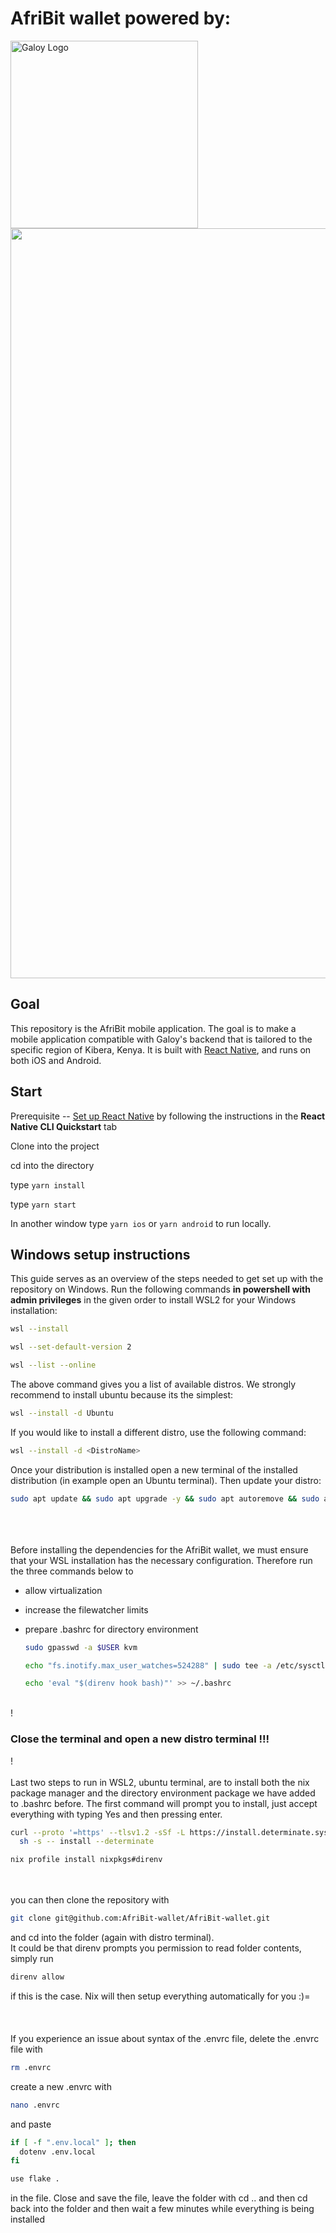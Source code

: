 # AfriBit wallet powered by:

<img src=".readme/galoy-logo.png" alt="Galoy Logo" width="300">
<div style="text-align: center;"> 
  <img width="1200" src="https://github.com/marcoleder/AfriBit-wallet/assets/32636827/33e7ca9c-3a6c-42bc-adad-e290c2b07894"/>
</div>

## Goal

This repository is the AfriBit mobile application. The goal is to make a mobile application compatible with Galoy's backend that is tailored to the specific region of Kibera, Kenya. It is built with [React Native](https://reactnative.dev/), and runs on both iOS and Android.

## Start

Prerequisite -- [Set up React Native](https://reactnative.dev/docs/environment-setup) by following the instructions in the **React Native CLI Quickstart** tab

Clone into the project

cd into the directory

type `yarn install`

type `yarn start`

In another window
type `yarn ios` or `yarn android` to run locally.

## Windows setup instructions
This guide serves as an overview of the steps needed to get set up with the repository on Windows.
Run the following commands **in powershell with admin privileges** in the given order to install WSL2 for your Windows installation:
   ```bash
   wsl --install
   ```

   ```bash
   wsl --set-default-version 2
   ```

   ```bash
   wsl --list --online
   ```
The above command gives you a list of available distros.
We strongly recommend to install ubuntu because its the simplest:
   ```bash
   wsl --install -d Ubuntu
   ```
If you would like to install a different distro, use the following command:
   ```bash
   wsl --install -d <DistroName>
   ```

Once your distribution is installed open a new terminal of the installed distribution (in example open an Ubuntu terminal).
Then update your distro:

   ```bash
   sudo apt update && sudo apt upgrade -y && sudo apt autoremove && sudo apt autoclean
   ```

\
\
\
Before installing the dependencies for the AfriBit wallet, we must ensure that your WSL installation has the necessary configuration.
Therefore run the three commands below to 
- allow virtualization
- increase the filewatcher limits
- prepare .bashrc for directory environment

   ```bash
   sudo gpasswd -a $USER kvm
   ```

   ```bash
   echo "fs.inotify.max_user_watches=524288" | sudo tee -a /etc/sysctl.conf && sudo sysctl -p
   ```

   ```bash
   echo 'eval "$(direnv hook bash)"' >> ~/.bashrc
   ```
\
!
### Close the terminal and open a new distro terminal !!!
!
\
\
Last two steps to run in WSL2, ubuntu terminal, are to install both the nix package manager and the directory environment package we have added to .bashrc before.
The first command will prompt you to install, just accept everything with typing Yes and then pressing enter.
   ```bash
   curl --proto '=https' --tlsv1.2 -sSf -L https://install.determinate.systems/nix | \
     sh -s -- install --determinate
   ```

   ```bash
   nix profile install nixpkgs#direnv
   ```

\
\
you can then clone the repository with
   ```bash
   git clone git@github.com:AfriBit-wallet/AfriBit-wallet.git
   ```
and cd into the folder (again with distro terminal).\
It could be that direnv prompts you permission to read folder contents, simply run
   ```bash
   direnv allow
   ```
if this is the case. Nix will then setup everything automatically for you :)= 
\
\
\
\
If you experience an issue about syntax of the .envrc file, delete the .envrc file with
   ```bash
   rm .envrc
   ```

create a new .envrc with
   ```bash
   nano .envrc
   ```

and paste
```bash
if [ -f ".env.local" ]; then
  dotenv .env.local
fi

use flake .
```
in the file. Close and save the file, leave the folder with cd .. and then cd back into the folder and then wait a few minutes while everything is being installed

